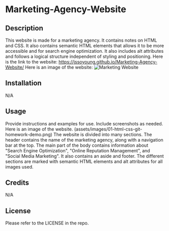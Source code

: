 # Marketing-Agency-Website

## Description

This website is made for a marketing agency. It contains notes on HTML and CSS. It also contains semantic HTML elements that allows it to be more accessible and for search engine optimization. It also includes alt attributes and follows a logical structure independent of styling and positioning. 
Here is the link to the website: https://jssoyoung.github.io/Marketing-Agency-Website/
Here is an image of the website: <img src="/marketing-agency-website/assets/images/01-html-css-git-homework-demo.png" alt="Marketing Website" title="Marketing Website">

## Installation

N/A

## Usage

Provide instructions and examples for use. Include screenshots as needed.
Here is an image of the website. (assets/images/01-html-css-git-homework-demo.png)
The website is divided into many sections. The header contains the name of the marketing agency, along with a navigation bar at the top. The main part of the body contains information about "Search Engine Optimization", "Online Reputation Management", and "Social Media Marketing". It also contains an aside and footer. The different sections are marked with semantic HTML elements and alt attributes for all images used.

## Credits

N/A 

## License

Please refer to the LICENSE in the repo.
